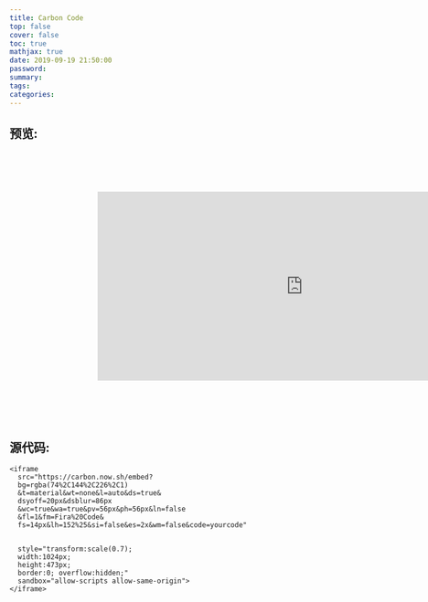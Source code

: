 ```yaml
---
title: Carbon Code
top: false
cover: false
toc: true
mathjax: true
date: 2019-09-19 21:50:00
password:
summary:
tags:
categories:
---
```

## 预览:
<html>
<body>
<iframe
  src="https://carbon.now.sh/embed?bg=rgba(74%2C144%2C226%2C1)&t=material&wt=none&l=auto&ds=true&dsyoff=20px&dsblur=86px&wc=true&wa=true&pv=56px&ph=56px&ln=false&fl=1&fm=Fira%20Code&fs=14px&lh=152%25&si=false&es=2x&wm=false&code=%2523include%2520%253Cstdio.h%253E%250A%250Aint%2520main()%257B%250A%2520%2520while(1)%257B%250A%2520%2520%2520%2520printf(%2522I%2520just%2520do%2520not%2520want%2520to%2520work.%2522)%253B%250A%2520%2520%257D%250A%2520%2520return%25201%253B%250A%257D"
  style="transform:scale(0.7); width:1024px; height:473px; border:0; overflow:hidden;"
  sandbox="allow-scripts allow-same-origin">
</iframe>
</body>
</html>

## 源代码:
```
<iframe
  src="https://carbon.now.sh/embed?
  bg=rgba(74%2C144%2C226%2C1)
  &t=material&wt=none&l=auto&ds=true&
  dsyoff=20px&dsblur=86px
  &wc=true&wa=true&pv=56px&ph=56px&ln=false
  &fl=1&fm=Fira%20Code&
  fs=14px&lh=152%25&si=false&es=2x&wm=false&code=yourcode"


  style="transform:scale(0.7);
  width:1024px;
  height:473px;
  border:0; overflow:hidden;"
  sandbox="allow-scripts allow-same-origin">
</iframe>
```
